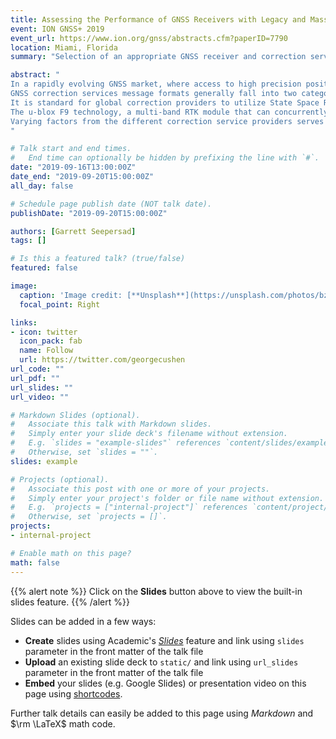 ```yaml
---
title: Assessing the Performance of GNSS Receivers with Legacy and Mass Market State Space Correction Services
event: ION GNSS+ 2019
event_url: https://www.ion.org/gnss/abstracts.cfm?paperID=7790
location: Miami, Florida
summary: "Selection of an appropriate GNSS receiver and correction service can become challenging when considering a variety of factors such as network compatibility, correction quality, correction availability, multi-constellation support, latency, bandwidth, power, initialization time, integrity, performance as well as the different business models and distribution channels."

abstract: "
In a rapidly evolving GNSS market, where access to high precision positioning and timing is becoming accessible for mass market applications, the underlying challenge for GNSS users is in the determination of an appropriate correction service for their specific application. Selection of an appropriate GNSS receiver and correction service can become challenging when considering a variety of factors such as network compatibility, correction quality, correction availability, multi-constellation support, latency, bandwidth, power, initialization time, integrity, performance as well as the different business models and distribution channels. GNSS users would prefer a receiver with the capability to facilitate seamless and reliable network integration while satisfying their application’s requirements. 
GNSS correction services message formats generally fall into two categories, based either on the Observation State Representation (OSR) or a State Space Representation (SSR) of the errors. These two representations are used to mitigate key GNSS errors (e.g. satellite orbits, clocks and biases as well as ionospheric and tropospheric delays) in order to enable high precision GNSS performance. Observation Space Representation correction services are supplied by the legacy GNSS correction services providers. The term observation is used because the format is used, for example, to transport pseudorange and carrier phase measurements as recorded by a physical receiver. OSR corrections are also utilised for Network Real Time Kinematic (NRTK) services, where the range measurements are localised for the rover receiver using measurements from receivers in a local network. The downsides for mass-market applications is that dedicated correction generation and high-bandwidth two way communications are necessary for every receiver operating in the network. 
It is standard for global correction providers to utilize State Space Representation for data transmission format which is now being utilized by some Network RTK providers as well. SSR decomposes the errors into meaningful states by utilizing a network of reference stations to decorrelate the different GNSS error components. Generally, SSR corrections are preferred in contrast to OSR primarily because it is more bandwidth efficient and requires only one-way communication. One-way communication is a pre-requisite for satellite distribution as well as scalability with a focus towards mass market adoption to serve large fleets continentally and globally. By decomposing the range terms into state dependent terms, the correction data can be compressed. For example, the state terms can be transmitted at variable rates such as satellite orbits which are transmitted every 30 seconds and satellite clocks transmitted every 10 seconds. Correction services examined will include a localized base station with varying baseline lengths as well as a commercial Network RTK (NRTK) and global correction providers.
The u-blox F9 technology, a multi-band RTK module that can concurrently support all major GNSS constellations has the functionality to support all three types of correction services described (OSR for local base station and network RTK, and global SSR services). Local base stations are typically utilized in applications that require quick deployment who’s primarily interested in relative accuracy. The u-blox F9 module has the ability to also serve as a base station or integrate with other GNSS receiver manufactures whose receiver serves as the base station. Network RTK is based on a permanent reference network and traditional service providers have been unable to service cost sensitive mass market applications due to their intricate pricing schemes and varying levels of accuracy. SSR services such as Safe And Precise CORrection DAta (SAPCORDA), Quasi-Zenith Satellite System (QZSS) Centimeter Level Augmentation Service (CLAS), Trimble Real-Time eXtended (RTX) and Hexagon (HxGN) SmartNet are also based on a permanent reference station network and broadcast corrections using internet and/or satellite links. The u-blox F9 module supports Radio Technical Commission for Maritime Services (RTCM) corrections in the legacy Real Time Kinematic (RTK) and multiple signal messages (MSM) format as well as Safe And Precise Augmentation (SAPA) format for SSR services.
Varying factors from the different correction service providers serves as the motivation of this presentation to illustrate the intricacies around ensuring seamless and reliable network integration within the u-blox F9 module. The objectives of the presentation will be to assess the small, light and power efficient u-blox F9 module in the presence of varying correction services as well as provide recommendation of different correction services for a variety of mass market user applications. As has been commonly presented in literature, reduced station density and increasing baseline length will make it more challenging to successfully resolve ambiguities as a result of unmodelled atmospheric effects. To ensure reliable and robust ambiguity resolution, an adaptive ionospheric modelling strategy is utilized to mitigate against residual ionospheric effects due to long baselines and less dense reference networks. Results consist of solution analysis of convergence time (time to first ambiguity fix and time to a pre-defined performance level), position precision (repeatability) and position accuracy (solution error with respect to a reference system). Pre-defined thresholds are based on specifications utilized in mass market applications such as UAVs, automotive, container handling, robotic lawn mowers and agricultural machinery. Preliminary results show comparable results at the cm-level between the u-blox F9 module and the high end geodetic receivers in kinematic tests when utilizing the different correction services described.
"

# Talk start and end times.
#   End time can optionally be hidden by prefixing the line with `#`.
date: "2019-09-16T13:00:00Z"
date_end: "2019-09-20T15:00:00Z"
all_day: false

# Schedule page publish date (NOT talk date).
publishDate: "2019-09-20T15:00:00Z"

authors: [Garrett Seepersad]
tags: []

# Is this a featured talk? (true/false)
featured: false

image:
  caption: 'Image credit: [**Unsplash**](https://unsplash.com/photos/bzdhc5b3Bxs)'
  focal_point: Right

links:
- icon: twitter
  icon_pack: fab
  name: Follow
  url: https://twitter.com/georgecushen
url_code: ""
url_pdf: ""
url_slides: ""
url_video: ""

# Markdown Slides (optional).
#   Associate this talk with Markdown slides.
#   Simply enter your slide deck's filename without extension.
#   E.g. `slides = "example-slides"` references `content/slides/example-slides.md`.
#   Otherwise, set `slides = ""`.
slides: example

# Projects (optional).
#   Associate this post with one or more of your projects.
#   Simply enter your project's folder or file name without extension.
#   E.g. `projects = ["internal-project"]` references `content/project/deep-learning/index.md`.
#   Otherwise, set `projects = []`.
projects:
- internal-project

# Enable math on this page?
math: false
---
```


{{% alert note %}}
Click on the **Slides** button above to view the built-in slides feature.
{{% /alert %}}

Slides can be added in a few ways:

- **Create** slides using Academic's [*Slides*](https://sourcethemes.com/academic/docs/managing-content/#create-slides) feature and link using `slides` parameter in the front matter of the talk file
- **Upload** an existing slide deck to `static/` and link using `url_slides` parameter in the front matter of the talk file
- **Embed** your slides (e.g. Google Slides) or presentation video on this page using [shortcodes](https://sourcethemes.com/academic/docs/writing-markdown-latex/).

Further talk details can easily be added to this page using *Markdown* and $\rm \LaTeX$ math code.
